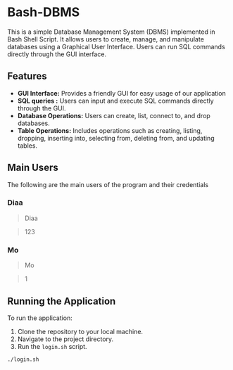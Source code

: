 # Bash-DBMS
This is a simple Database Management System (DBMS) implemented in Bash Shell Script. It allows users to create, manage, and manipulate databases using a Graphical User Interface. Users can run SQL commands directly through the GUI interface.

## Features

- **GUI Interface:** Provides a friendly GUI for easy usage of our application
- **SQL queries :** Users can input and execute SQL commands directly through the GUI.
- **Database Operations:** Users can create, list, connect to, and drop databases.
- **Table Operations:** Includes operations such as creating, listing, dropping, inserting into, selecting from, deleting from, and updating tables.


## Main Users
The following are the main users of the program and their credentials

### Diaa

> Diaa

> 123

### Mo

> Mo

> 1

## Running the Application

To run the application:

1. Clone the repository to your local machine.
2. Navigate to the project directory.
3. Run the `login.sh` script.

```bash
./login.sh
